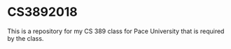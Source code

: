 # CS3892018
This is a repository for my CS 389 class for Pace University that is required by the class.
